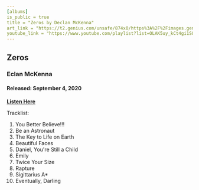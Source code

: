 ```yaml
---
[albums]
is_public = true
title = "Zeros by Declan McKenna"
art_link = "https://t2.genius.com/unsafe/874x0/https%3A%2F%2Fimages.genius.com%2Ff3bdf15df941f7ac877efbcde75b673e.400x400x1.jpg"
youtube_link = "https://www.youtube.com/playlist?list=OLAK5uy_kCt4gi1SQldCDunHRioLX4vBtg5Wd1JFE"
---
```


## Zeros

### Eclan McKenna

#### Released: September 4, 2020

**[Listen Here](!{youtube_link})**

Tracklist:

1. You Better Believe!!!
2. Be an Astronaut
3. The Key to Life on Earth
4. Beautiful Faces
5. Daniel, You're Still a Child
6. Emily
7. Twice Your Size
8. Rapture
9. Sigittarius A*
10. Eventually, Darling
